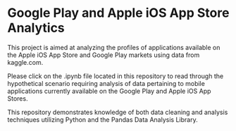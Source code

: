 # Google Play and Apple iOS App Store Analytics

This project is aimed at analyzing the profiles of applications available on the Apple iOS App Store and Google Play markets using data from kaggle.com. 

Please click on the .ipynb file located in this repository to read through the hypothetical scenario requiring analysis of data pertaining to mobile applications currently available on the Google Play and Apple iOS App Stores. 

This repository demonstrates knowledge of both data cleaning and analysis techniques utilizing Python and the Pandas Data Analysis Library.
